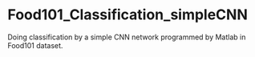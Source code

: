 # Food101_Classification_simpleCNN
Doing classification by a simple CNN network programmed by Matlab in Food101 dataset. 
